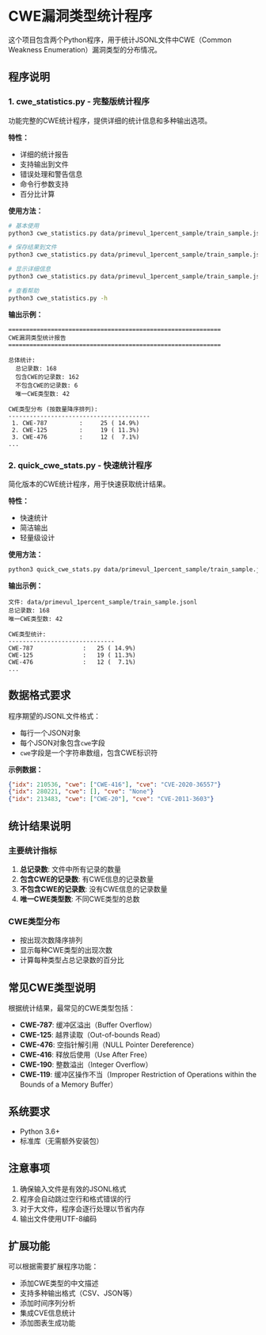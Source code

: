 # CWE漏洞类型统计程序

这个项目包含两个Python程序，用于统计JSONL文件中CWE（Common Weakness Enumeration）漏洞类型的分布情况。

## 程序说明

### 1. cwe_statistics.py - 完整版统计程序

功能完整的CWE统计程序，提供详细的统计信息和多种输出选项。

**特性：**
- 详细的统计报告
- 支持输出到文件
- 错误处理和警告信息
- 命令行参数支持
- 百分比计算

**使用方法：**
```bash
# 基本使用
python3 cwe_statistics.py data/primevul_1percent_sample/train_sample.jsonl

# 保存结果到文件
python3 cwe_statistics.py data/primevul_1percent_sample/train_sample.jsonl -o results.txt

# 显示详细信息
python3 cwe_statistics.py data/primevul_1percent_sample/train_sample.jsonl -v

# 查看帮助
python3 cwe_statistics.py -h
```

**输出示例：**
```
============================================================
CWE漏洞类型统计报告
============================================================

总体统计:
  总记录数: 168
  包含CWE的记录数: 162
  不包含CWE的记录数: 6
  唯一CWE类型数: 42

CWE类型分布 (按数量降序排列):
----------------------------------------
 1. CWE-787         :     25 ( 14.9%)
 2. CWE-125         :     19 ( 11.3%)
 3. CWE-476         :     12 (  7.1%)
...
```

### 2. quick_cwe_stats.py - 快速统计程序

简化版本的CWE统计程序，用于快速获取统计结果。

**特性：**
- 快速统计
- 简洁输出
- 轻量级设计

**使用方法：**
```bash
python3 quick_cwe_stats.py data/primevul_1percent_sample/train_sample.jsonl
```

**输出示例：**
```
文件: data/primevul_1percent_sample/train_sample.jsonl
总记录数: 168
唯一CWE类型数: 42

CWE类型统计:
------------------------------
CWE-787              :   25 ( 14.9%)
CWE-125              :   19 ( 11.3%)
CWE-476              :   12 (  7.1%)
...
```

## 数据格式要求

程序期望的JSONL文件格式：
- 每行一个JSON对象
- 每个JSON对象包含`cwe`字段
- `cwe`字段是一个字符串数组，包含CWE标识符

**示例数据：**
```json
{"idx": 210536, "cwe": ["CWE-416"], "cve": "CVE-2020-36557"}
{"idx": 280221, "cwe": [], "cve": "None"}
{"idx": 213483, "cwe": ["CWE-20"], "cve": "CVE-2011-3603"}
```

## 统计结果说明

### 主要统计指标

1. **总记录数**: 文件中所有记录的数量
2. **包含CWE的记录数**: 有CWE信息的记录数量
3. **不包含CWE的记录数**: 没有CWE信息的记录数量
4. **唯一CWE类型数**: 不同CWE类型的总数

### CWE类型分布

- 按出现次数降序排列
- 显示每种CWE类型的出现次数
- 计算每种类型占总记录数的百分比

## 常见CWE类型说明

根据统计结果，最常见的CWE类型包括：

- **CWE-787**: 缓冲区溢出（Buffer Overflow）
- **CWE-125**: 越界读取（Out-of-bounds Read）
- **CWE-476**: 空指针解引用（NULL Pointer Dereference）
- **CWE-416**: 释放后使用（Use After Free）
- **CWE-190**: 整数溢出（Integer Overflow）
- **CWE-119**: 缓冲区操作不当（Improper Restriction of Operations within the Bounds of a Memory Buffer）

## 系统要求

- Python 3.6+
- 标准库（无需额外安装包）

## 注意事项

1. 确保输入文件是有效的JSONL格式
2. 程序会自动跳过空行和格式错误的行
3. 对于大文件，程序会逐行处理以节省内存
4. 输出文件使用UTF-8编码

## 扩展功能

可以根据需要扩展程序功能：

- 添加CWE类型的中文描述
- 支持多种输出格式（CSV、JSON等）
- 添加时间序列分析
- 集成CVE信息统计
- 添加图表生成功能


